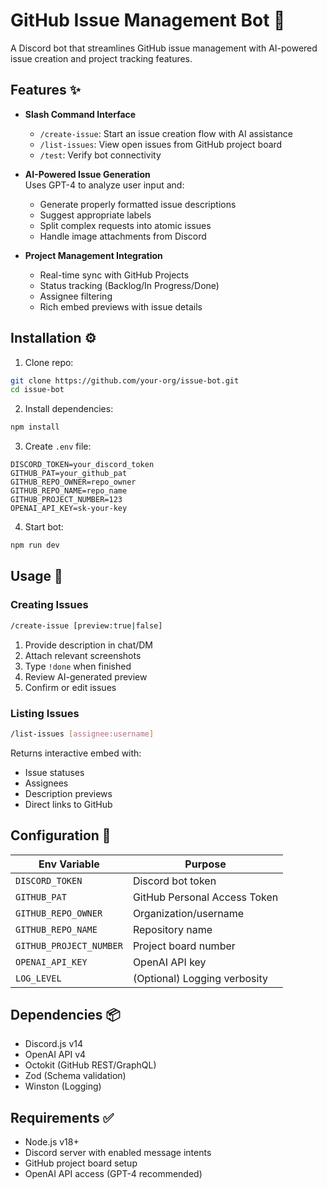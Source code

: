 # GitHub Issue Management Bot 🤖

A Discord bot that streamlines GitHub issue management with AI-powered issue creation and project tracking features.

## Features ✨

- **Slash Command Interface**
  - `/create-issue`: Start an issue creation flow with AI assistance
  - `/list-issues`: View open issues from GitHub project board
  - `/test`: Verify bot connectivity

- **AI-Powered Issue Generation**  
  Uses GPT-4 to analyze user input and:
  - Generate properly formatted issue descriptions
  - Suggest appropriate labels
  - Split complex requests into atomic issues
  - Handle image attachments from Discord

- **Project Management Integration**
  - Real-time sync with GitHub Projects
  - Status tracking (Backlog/In Progress/Done)
  - Assignee filtering
  - Rich embed previews with issue details

## Installation ⚙️

1. Clone repo:
```bash
git clone https://github.com/your-org/issue-bot.git
cd issue-bot
```

2. Install dependencies:
```bash
npm install
```

3. Create `.env` file:
```env
DISCORD_TOKEN=your_discord_token
GITHUB_PAT=your_github_pat
GITHUB_REPO_OWNER=repo_owner
GITHUB_REPO_NAME=repo_name
GITHUB_PROJECT_NUMBER=123
OPENAI_API_KEY=sk-your-key
```

4. Start bot:
```bash
npm run dev
```

## Usage 🚀

### Creating Issues
```bash
/create-issue [preview:true|false]
```
1. Provide description in chat/DM
2. Attach relevant screenshots
3. Type `!done` when finished
4. Review AI-generated preview
5. Confirm or edit issues

### Listing Issues
```bash
/list-issues [assignee:username]
```
Returns interactive embed with:
- Issue statuses
- Assignees
- Description previews
- Direct links to GitHub

## Configuration 🔧

| Env Variable | Purpose | 
|--------------|---------|
| `DISCORD_TOKEN` | Discord bot token |
| `GITHUB_PAT` | GitHub Personal Access Token |
| `GITHUB_REPO_OWNER` | Organization/username |
| `GITHUB_REPO_NAME` | Repository name |
| `GITHUB_PROJECT_NUMBER` | Project board number |
| `OPENAI_API_KEY` | OpenAI API key |
| `LOG_LEVEL` | (Optional) Logging verbosity |


## Dependencies 📦

- Discord.js v14
- OpenAI API v4
- Octokit (GitHub REST/GraphQL)
- Zod (Schema validation)
- Winston (Logging)

## Requirements ✅

- Node.js v18+
- Discord server with enabled message intents
- GitHub project board setup
- OpenAI API access (GPT-4 recommended)
